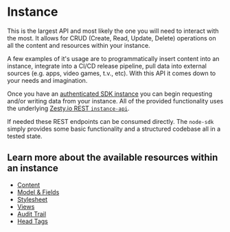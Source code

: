 # Instance

This is the largest API and most likely the one you will need to interact with the most. It allows for CRUD \(Create, Read, Update, Delete\) operations on all the content and resources within your instance.

A few examples of it's usage are to programmatically insert content into an instance, integrate into a CI/CD release pipeline, pull data into external sources \(e.g. apps, video games, t.v., etc\). With this API it comes down to your needs and imagination.

Once you have an [authenticated SDK instance](tools/node-sdk/instantiation.md) you can begin requesting and/or writing data from your instance. All of the provided functionality uses the underlying [Zesty.io REST `instance-api`](https://instances-api.zesty.org/).

If needed these REST endpoints can be consumed directly. The `node-sdk` simply provides some basic functionality and a structured codebase all in a tested state.

## Learn more about the available resources within an instance

* [Content](tools/node-sdk/instance-content.md)
* [Model & Fields](tools/node-sdk/instance-model.md)
* [Stylesheet](tools/node-sdk/instance-stylesheet.md)
* [Views](tools/node-sdk/instance-view.md)
* [Audit Trail](tools/node-sdk/instance-audit-trail.md)
* [Head Tags](tools/node-sdk/instance-head-tags.md)

